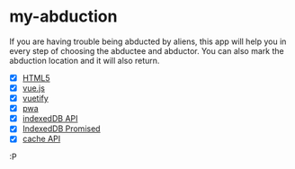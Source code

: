 # my-abduction
If you are having trouble being abducted by aliens, this app will help you in every step of choosing the abductee and abductor. You can also mark the abduction location and it will also return.

- [x] [HTML5](https://developer.mozilla.org/pt-BR/docs/Web/HTML/HTML5)
- [x] [vue.js](https://vuejs.org/)
- [x] [vuetify](https://vuetifyjs.com/)
- [x] [pwa](https://developers.google.com/web/progressive-web-apps/)
- [x] [indexedDB API](https://www.w3.org/TR/IndexedDB-2/)
- [x] [IndexedDB Promised](https://github.com/jakearchibald/idb)
- [x] [cache API](https://developer.mozilla.org/pt-BR/docs/Web/API/Cache)

:P
